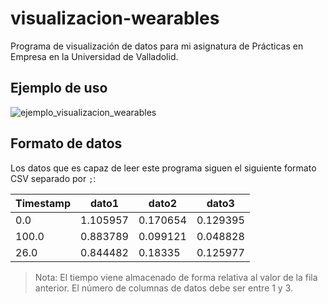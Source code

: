 # visualizacion-wearables
Programa de visualización de datos para mi asignatura de Prácticas en Empresa en la Universidad de Valladolid.

## Ejemplo de uso
![ejemplo_visualizacion_wearables](https://user-images.githubusercontent.com/12982523/45187070-beda8880-b22f-11e8-86c8-19b8aeaf3945.gif)

## Formato de datos
Los datos que es capaz de leer este programa siguen el siguiente formato CSV separado por `;`:

| Timestamp | dato1    | dato2    | dato3    |
| --------- | -------- | -------- | -------- |
| 0.0       | 1.105957 | 0.170654 | 0.129395 |
| 100.0     | 0.883789 | 0.099121 | 0.048828 |
| 26.0      | 0.844482 | 0.18335  | 0.125977 |

> Nota: El tiempo viene almacenado de forma relativa al valor de la fila anterior. El número de columnas de datos debe ser entre 1 y 3.
